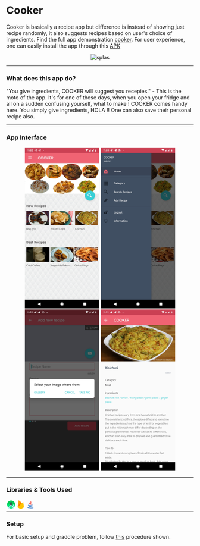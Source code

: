 # Cooker
Cooker is basically a recipe app but difference is instead of showing just recipe randomly, it also suggests recipes based on user's choice of ingredients.
Find the full app demonstration [cooker][ck]. For user experience, one can easily install the app through this [APK][apk]
<p align="center">
	<img alt="splas" width="260px" src="img/gif.gif" />
 
</p>

---

### What does this app do?
"You give ingredients, COOKER will suggest you recepies." - This is the moto of the app. It's for one of those days, when you open your fridge and all on a sudden 
confusing yourself, what to make ! COOKER comes handy here. You simply give ingredients, HOLA !! One can also save their personal recipe also.

----

### App Interface
<p align="center">
  <img src="img/Screenshot_20210911-232036.jpg" width="200" />
  <img src="img/Screenshot_20210911-232053.jpg" width="200" /> 
  <img src="img/Screenshot_20210911-232206.jpg" width="200" />
  <img src="img/Screenshot_20210911-232243.jpg" width="200" />	
</p>


----

### Libraries & Tools Used
[<img align="left" alt="as" width="26px" src="img/as.png" />][as]
[<img align="left" alt="firebase" width="26px" src="img/firebase.png" />][firebase]
[<img align="left" alt="java" width="26px" src="img/java.gif" />][java]

<br /> 

---

### Setup
For basic setup and graddle problem, follow [this][thiss] procedure shown.

[thiss]: https://github.com/sabbirahmedAUST/Rokto_Sondhan/edit/master/README.md
[firebase]: https://github.com/sabbirahmedAUST/Cooker_App/tree/main/img/firebase.png
[java]: https://github.com/sabbirahmedAUST/Cooker_App/tree/main/img/java.gif
[ck]: https://github.com/sabbirahmedAUST/Cooker_App/tree/main/img/cooker.mp4
[as]: https://github.com/sabbirahmedAUST/Cooker_App/tree/main/img/as.png
[apk]: https://github.com/sabbirahmedAUST/Cooker_App/blob/main/cooker.apk
